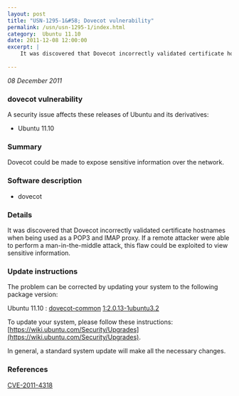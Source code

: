 ```yaml
---
layout: post
title: "USN-1295-1&#58; Dovecot vulnerability"
permalink: /usn/usn-1295-1/index.html
category:  Ubuntu 11.10
date: 2011-12-08 12:00:00
excerpt: |
    It was discovered that Dovecot incorrectly validated certificate hostnames when being used as a POP3 and IMAP proxy. If a remote attacker were able to perform a man-in-the-middle attack, this flaw could be exploited to view sensitive information. 
    
--- 
```

 
 

*08 December 2011*

### dovecot vulnerability

A security issue affects these releases of Ubuntu and its derivatives:

* Ubuntu 11.10

### Summary

Dovecot could be made to expose sensitive information over the network. 

### Software description

* dovecot 

### Details

It was discovered that Dovecot incorrectly validated certificate hostnames when being used as a POP3 and IMAP proxy. If a remote attacker were able to perform a man-in-the-middle attack, this flaw could be exploited to view sensitive information. 

### Update instructions

The problem can be corrected by updating your system to the following package version:

Ubuntu 11.10
 : [dovecot-common](https://launchpad.net/ubuntu/+source/dovecot) <span> [1:2.0.13-1ubuntu3.2](https://launchpad.net/ubuntu/+source/dovecot/1:2.0.13-1ubuntu3.2) </span> 

To update your system, please follow these instructions: [https://wiki.ubuntu.com/Security/Upgrades](https://wiki.ubuntu.com/Security/Upgrades).

In general, a standard system update will make all the necessary changes. 

### References

 
 [CVE-2011-4318](http://people.ubuntu.com/~ubuntu-security/cve/CVE-2011-4318)
 

